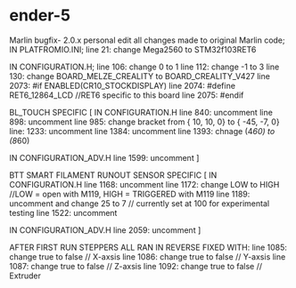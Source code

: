 # ender-5
Marlin bugfix- 2.0.x personal edit
all changes made to original Marlin code;
IN PLATFROMIO.INI;
line 21: change Mega2560 to STM32f103RET6

IN CONFIGURATION.H;
line 106: change 0 to 1
line 112: change -1 to 3
line 130: change BOARD_MELZE_CREALITY to BOARD_CREALITY_V427
line 2073: #if ENABLED(CR10_STOCKDISPLAY) 
line 2074: #define RET6_12864_LCD  //RET6 specific to this board
line 2075: #endif

BL_TOUCH SPECIFIC
[
IN CONFIGURATION.H
line 840: uncomment
line 898: uncomment
line 985: change bracket from { 10, 10, 0} to { -45, -7, 0}
line: 1233: uncomment
line 1384: uncomment
line 1393: chnage (4*60) to (8*60)

IN CONFIGURATION_ADV.H
line 1599: uncomment
]

BTT SMART FILAMENT RUNOUT SENSOR SPECIFIC
[
IN CONFIGURATION.H
line 1168: uncomment
line 1172: change LOW to HIGH   //LOW = open with M119, HIGH = TRIGGERED with M119
line 1189: uncomment and change 25 to 7 // currently set at 100 for experimental testing
line 1522: uncomment

IN CONFIGURATION_ADV.H
line 2059: uncomment
]

AFTER FIRST RUN STEPPERS ALL RAN IN REVERSE
FIXED WITH:
line 1085: change true to false    // X-axsis
line 1086: change true to false    // Y-axsis 
line 1087: change true to false    // Z-axsis
line 1092: change true to false    // Extruder
